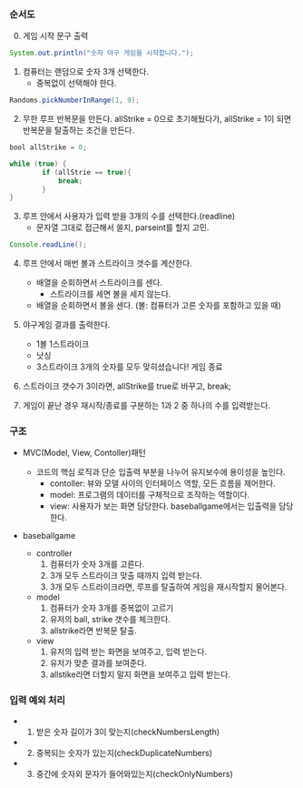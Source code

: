 ### 순서도
0. 게임 시작 문구 출력
```java
System.out.println("숫자 야구 게임을 시작합니다.");
```

1. 컴퓨터는 랜덤으로 숫자 3개 선택한다.
    - 중복없이 선택해야 한다.
```java
Randoms.pickNumberInRange(1, 9);
```

2. 무한 루프 반복문을 만든다. allStrike = 0으로 초기해뒀다가, allStrike = 1이 되면 반복문을 탈출하는 조건을 만든다.
```java
bool allStrike = 0;

while (true) {
        if (allStrie == true){
            break;
        }
}
```

3. 루프 안에서 사용자가 입력 받을 3개의 수를 선택한다.(readline)
   - 문자열 그대로 접근해서 쓸지, parseint를 할지 고민.
```java
Console.readLine();
```

4. 루프 안에서 매번 볼과 스트라이크 갯수를 계산한다.
   - 배열을 순회하면서 스트라이크를 센다.
      - 스트라이크를 세면 볼을 세지 않는다.
   - 배열을 순회하면서 볼을 센다. (볼: 컴퓨터가 고른 숫자를 포함하고 있을 때)

5. 야구게임 결과를 출력한다.
   - 1볼 1스트라이크
   - 낫싱
   - 3스트라이크
     3개의 숫자를 모두 맞히셨습니다! 게임 종료

6. 스트라이크 갯수가 3이라면, allStrike를 true로 바꾸고, break;

7. 게임이 끝난 경우 재시작/종료를 구분하는 1과 2 중 하나의 수를 입력받는다.

### 구조
- MVC(Model, View, Contoller)패턴
	- 코드의 핵심 로직과 단순 입출력 부분을 나누어 유지보수에 용이성을 높인다.
		- contoller: 뷰와 모델 사이의 인터페이스 역할, 모든 흐름을 제어한다.
		- model: 프로그램의 데이터를 구체적으로 조작하는 역할이다.
		- view: 사용자가 보는 화면 담당한다. baseballgame에서는 입출력을 담당한다.

- baseballgame
	- controller
		1. 컴퓨터가 숫자 3개를 고른다.
		2. 3개 모두 스트라이크 맞출 때까지 입력 받는다.
		3. 3개 모두 스트라이크라면, 루프를 탈출하여 게임을 재시작할지 물어본다.
	- model
		1. 컴퓨터가 숫자 3개를 중복없이 고르기
		2. 유저의 ball, strike 갯수를 체크한다.
		3. allstrike라면 반복문 탈출.
	- view
		1. 유저의 입력 받는 화면을 보여주고, 입력 받는다.
		2. 유저가 맞춘 결과를 보여준다.
		3. allstike라면 더할지 말지 화면을 보여주고 입력 받는다.

### 입력 예외 처리
- 1. 받은 숫자 길이가 3이 맞는지(checkNumbersLength)
- 2. 중복되는 숫자가 있는지(checkDuplicateNumbers)
- 3. 중간에 숫자외 문자가 들어와있는지(checkOnlyNumbers)
